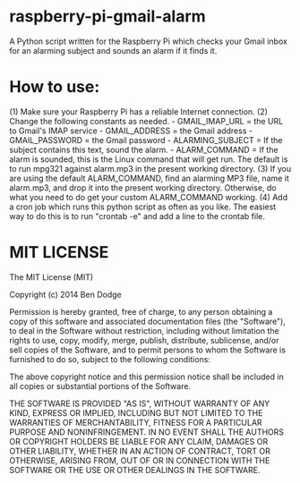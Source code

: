 raspberry-pi-gmail-alarm
========================

A Python script written for the Raspberry Pi which checks your Gmail inbox for an alarming subject and sounds an alarm if it finds it.

How to use:
===========

(1) Make sure your Raspberry Pi has a reliable Internet connection.
(2) Change the following constants as needed.
    - GMAIL_IMAP_URL = the URL to Gmail's IMAP service
    - GMAIL_ADDRESS = the Gmail address
    - GMAIL_PASSWORD = the Gmail password
    - ALARMING_SUBJECT = If the subject contains this text, sound the alarm.
    - ALARM_COMMAND = If the alarm is sounded, this is the Linux command that will get run. The default is to run mpg321 against alarm.mp3 in the present working directory.
(3) If you are using the default ALARM_COMMAND, find an alarming MP3 file, name it alarm.mp3, and drop it into the present working directory. Otherwise, do what you need to do get your custom ALARM_COMMAND working.
(4) Add a cron job which runs this python script as often as you like. The easiest way to do this is to run "crontab -e" and add a line to the crontab file.

MIT LICENSE
===========

The MIT License (MIT)

Copyright (c) 2014 Ben Dodge

Permission is hereby granted, free of charge, to any person obtaining a copy
of this software and associated documentation files (the "Software"), to deal
in the Software without restriction, including without limitation the rights
to use, copy, modify, merge, publish, distribute, sublicense, and/or sell
copies of the Software, and to permit persons to whom the Software is
furnished to do so, subject to the following conditions:

The above copyright notice and this permission notice shall be included in all
copies or substantial portions of the Software.

THE SOFTWARE IS PROVIDED "AS IS", WITHOUT WARRANTY OF ANY KIND, EXPRESS OR
IMPLIED, INCLUDING BUT NOT LIMITED TO THE WARRANTIES OF MERCHANTABILITY,
FITNESS FOR A PARTICULAR PURPOSE AND NONINFRINGEMENT. IN NO EVENT SHALL THE
AUTHORS OR COPYRIGHT HOLDERS BE LIABLE FOR ANY CLAIM, DAMAGES OR OTHER
LIABILITY, WHETHER IN AN ACTION OF CONTRACT, TORT OR OTHERWISE, ARISING FROM,
OUT OF OR IN CONNECTION WITH THE SOFTWARE OR THE USE OR OTHER DEALINGS IN THE
SOFTWARE.
